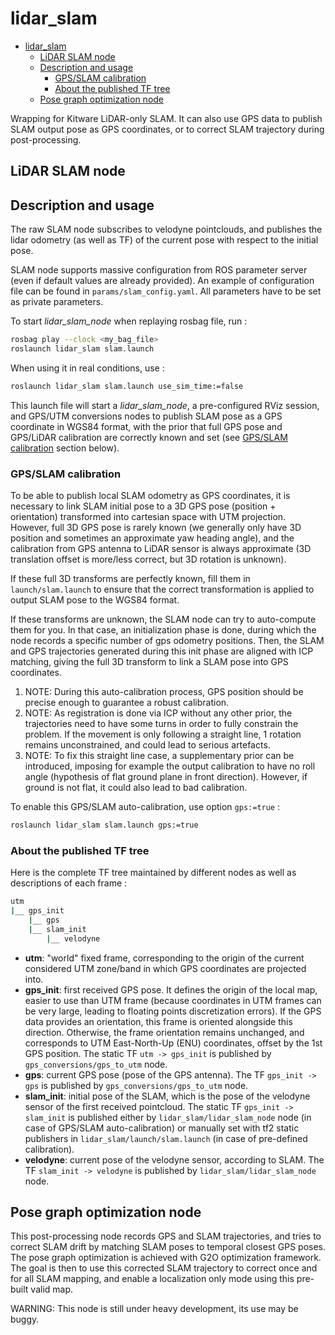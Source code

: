 # lidar_slam

- [lidar_slam](#lidar_slam)
  - [LiDAR SLAM node](#lidar-slam-node)
  - [Description and usage](#description-and-usage)
    - [GPS/SLAM calibration](#gpsslam-calibration)
    - [About the published TF tree](#about-the-published-tf-tree)
  - [Pose graph optimization node](#pose-graph-optimization-node)

Wrapping for Kitware LiDAR-only SLAM. It can also use GPS data to publish SLAM output pose as GPS coordinates, or to correct SLAM trajectory during post-processing.

## LiDAR SLAM node

## Description and usage

The raw SLAM node subscribes to velodyne pointclouds, and publishes the lidar odometry (as well as TF) of the current pose with respect to the initial pose.

SLAM node supports massive configuration from ROS parameter server (even if default values are already provided). An example of configuration file can be found in `params/slam_config.yaml`. All parameters have to be set as private parameters.

To start *lidar_slam_node* when replaying rosbag file, run :
```bash
rosbag play --clock <my_bag_file>
roslaunch lidar_slam slam.launch
```

When using it in real conditions, use :
```bash
roslaunch lidar_slam slam.launch use_sim_time:=false
```

This launch file will start a *lidar_slam_node*, a pre-configured RViz session, and GPS/UTM conversions nodes to publish SLAM pose as a GPS coordinate in WGS84 format, with the prior that full GPS pose and GPS/LiDAR calibration are correctly known and set (see [GPS/SLAM calibration](#gpsslam-calibration) section below).

### GPS/SLAM calibration

To be able to publish local SLAM odometry as GPS coordinates, it is necessary to link SLAM initial pose to a 3D GPS pose (position + orientation) transformed into cartesian space with UTM projection. However, full 3D GPS pose is rarely known (we generally only have 3D position and sometimes an approximate yaw heading angle), and the calibration from GPS antenna to LiDAR sensor is always approximate (3D translation offset is more/less correct, but 3D rotation is unknown).

If these full 3D transforms are perfectly known, fill them in `launch/slam.launch` to ensure that the correct transformation is applied to output SLAM pose to the WGS84 format.

If these transforms are unknown, the SLAM node can try to auto-compute them for you. In that case, an initialization phase is done, during which the node records a specific number of gps odometry positions. Then, the SLAM and GPS trajectories generated during this init phase are aligned with ICP matching, giving the full 3D transform to link a SLAM pose into GPS coordinates.
1. NOTE: During this auto-calibration process, GPS position should be precise enough to guarantee a robust calibration.
2. NOTE: As registration is done via ICP without any other prior, the trajectories need to have some turns in order to fully constrain the problem. If the movement is only following a straight line, 1 rotation remains unconstrained, and could lead to serious artefacts.
3. NOTE: To fix this straight line case, a supplementary prior can be introduced, imposing for example the output calibration to have no roll angle (hypothesis of flat ground plane in front direction). However, if ground is not flat, it could also lead to bad calibration.

To enable this GPS/SLAM auto-calibration, use option `gps:=true` :
```bash
roslaunch lidar_slam slam.launch gps:=true
```

### About the published TF tree

Here is the complete TF tree maintained by different nodes as well as descriptions of each frame :

```bash
utm
|__ gps_init
    |__ gps
    |__ slam_init
        |__ velodyne
```

- **utm**: "world" fixed frame, corresponding to the origin of the current considered UTM zone/band in which GPS coordinates are projected into.
- **gps_init**: first received GPS pose. It defines the origin of the local map, easier to use than UTM frame (because coordinates in UTM frames can be very large, leading to floating points discretization errors). If the GPS data provides an orientation, this frame is oriented alongside this direction. Otherwise, the frame orientation remains unchanged, and corresponds to UTM East-North-Up (ENU) coordinates, offset by the 1st GPS position. The static TF `utm -> gps_init` is published by `gps_conversions/gps_to_utm` node.
- **gps**: current GPS pose (pose of the GPS antenna). The TF `gps_init -> gps` is published by `gps_conversions/gps_to_utm` node.
- **slam_init**: initial pose of the SLAM, which is the pose of the velodyne sensor of the first received pointcloud. The static TF `gps_init -> slam_init` is published either by `lidar_slam/lidar_slam_node` node (in case of GPS/SLAM auto-calibration) or manually set with tf2 static publishers in `lidar_slam/launch/slam.launch` (in case of pre-defined calibration).
- **velodyne**: current pose of the velodyne sensor, according to SLAM. The TF `slam_init -> velodyne` is published by `lidar_slam/lidar_slam_node` node.


## Pose graph optimization node

This post-processing node records GPS and SLAM trajectories, and tries to correct SLAM drift by matching SLAM poses to temporal closest GPS poses. The pose graph optimization is achieved with G2O optimization framework. The goal is then to use this corrected SLAM trajectory to correct once and for all SLAM mapping, and enable a localization only mode using this pre-built valid map.

WARNING: This node is still under heavy development, its use may be buggy.